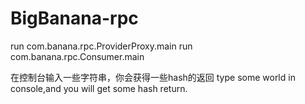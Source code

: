 # BigBanana-rpc

run com.banana.rpc.ProviderProxy.main
run com.banana.rpc.Consumer.main

在控制台输入一些字符串，你会获得一些hash的返回
type some world in console,and you will get some hash return.
